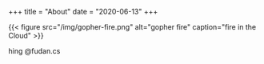 +++
title = "About"
date = "2020-06-13"
+++

{{< figure src="/img/gopher-fire.png" alt="gopher fire" caption="fire in the Cloud" >}}

hing @fudan.cs
